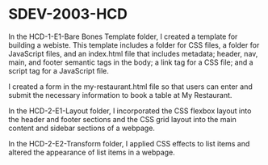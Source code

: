 # SDEV-2003-HCD
In the HCD-1-E1-Bare Bones Template folder, I created a template for building a webiste. This template includes a folder for CSS files, a folder for JavaScript files, and an index.html file that includes metadata; header, nav, main, and footer semantic tags in the body; a link tag for a CSS file; and a script tag for a JavaScript file.

I created a form in the my-restaurant.html file so that users can enter and submit the necessary information to book a table at My Restaurant.

In the HCD-2-E1-Layout folder, I incorporated the CSS flexbox layout into the header and footer sections and the CSS grid layout into the main content and sidebar sections of a webpage.

In the HCD-2-E2-Transform folder, I applied CSS effects to list items and altered the appearance of list items in a webpage.
